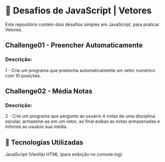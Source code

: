 # 📌 Desafios de JavaScript | Vetores

Este repositório contém dois desafios simples em JavaScript, para praticar Vetores.

## Challenge01 - Preencher Automaticamente

### Descrição:

1 - Crie um programa que preencha automaticamente um vetor numérico com 10 posições. 

## Challenge02 - Média Notas

### Descrição:

2 - Crie um programa que pergunte ao usuário 4 notas de uma disciplina escolar, armazene-as em um vetor, ao final exibas as notas armazenadas e informe ao usuário sua média.

## 🧪 Tecnologias Utilizadas

JavaScript (Vanilla)
HTML (para exibição no console.log)